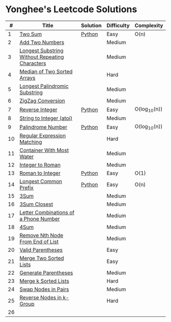 # Yonghee's Leetcode Solutions


| # | Title                                                | Solution                                                                             |Difficulty|Complexity|
|---|------------------------------------------------------|--------------------------------------------------------------------------------------|----------|----------|
| 1 | [Two Sum](https://leetcode.com/problems/two-sum/)    | [Python](https://github.com/Yonghee9106/leetcode/blob/main/Python%20Solution/1_Two_Sum.py) | Easy | O(n) |
| 2 | [Add Two Numbers](https://leetcode.com/problems/add-two-numbers/) |  | Medium |      |
| 3 | [Longest Substring Without Repeating Characters](https://leetcode.com/problems/longest-substring-without-repeating-characters/) |  | Medium |      |
| 4 | [Median of Two Sorted Arrays](https://leetcode.com/problems/median-of-two-sorted-arrays/) |  | Hard |      |
| 5 | [Longest Palindromic Substring](https://leetcode.com/problems/longest-palindromic-substring/) |  | Medium |      |
| 6 | [ZigZag Conversion](https://leetcode.com/problems/zigzag-conversion/) |  | Medium |      |
| 7 | [Reverse Integer](https://leetcode.com/problems/reverse-integer/) | [Python](https://github.com/Yonghee9106/leetcode/blob/main/Python%20Solution/7_Reverse_Integer.py) | Easy | O(log<sub>10</sub>(n)) |
| 8 | [String to Integer (atoi)](https://leetcode.com/problems/string-to-integer-atoi/) |  | Medium |      |
| 9 | [Palindrome Number](https://leetcode.com/problems/palindrome-number/) | [Python](https://github.com/Yonghee9106/Leetcode-Solutions/blob/main/Python%20Solution/9_Palindrome_Number.py) | Easy | O(log<sub>10</sub>(n)) |
| 10 | [Regular Expression Matching](https://leetcode.com/problems/regular-expression-matching/) |  | Hard |      |
| 11 | [Container With Most Water](https://leetcode.com/problems/container-with-most-water/) |  | Medium |      |
| 12 | [Integer to Roman](https://leetcode.com/problems/integer-to-roman/) |  | Medium |      |
| 13 | [Roman to Integer](https://leetcode.com/problems/roman-to-integer/) | [Python](https://github.com/Yonghee9106/Leetcode-Solutions/blob/main/Python%20Solution/13_Roman_to_Integer.py) | Easy | O(1) |
| 14 | [Longest Common Prefix](https://leetcode.com/problems/longest-common-prefix/) | [Python](https://github.com/Yonghee9106/Leetcode-Solutions/blob/main/Python%20Solution/14_Longest_Common_Prefix.py) | Easy | O(n) |
| 15 | [3Sum](https://leetcode.com/problems/3sum/) |  | Medium |  |
| 16 | [3Sum Closest](https://leetcode.com/problems/3sum-closest/) |  | Medium |  |
| 17 | [Letter Combinations of a Phone Number](https://leetcode.com/problems/letter-combinations-of-a-phone-number/) |  | Medium |  |
| 18 | [4Sum](https://leetcode.com/problems/4sum/) |  | Medium |  |
| 19 | [Remove Nth Node From End of List](https://leetcode.com/problems/remove-nth-node-from-end-of-list/) |  | Medium |  |
| 20 | [Valid Parentheses](https://leetcode.com/problems/valid-parentheses/) |  | Easy |  |
| 21 | [Merge Two Sorted Lists](https://leetcode.com/problems/merge-two-sorted-lists/) |  | Easy |  |
| 22 | [Generate Parentheses](https://leetcode.com/problems/generate-parentheses/) |  | Medium |  |
| 23 | [Merge k Sorted Lists](https://leetcode.com/problems/merge-k-sorted-lists/) |  | Hard |  |
| 24 | [Swap Nodes in Pairs](https://leetcode.com/problems/swap-nodes-in-pairs/) |  | Medium |  |
| 25 | [Reverse Nodes in k-Group](https://leetcode.com/problems/reverse-nodes-in-k-group/) |  | Hard |  |
| 26 |  |  |  |  |
